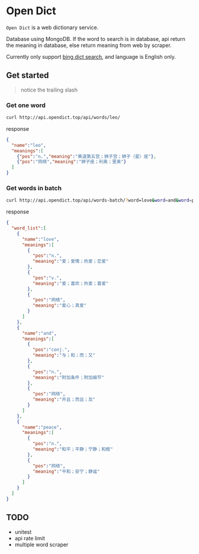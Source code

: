 # Open Dict

`Open Dict` is a web dictionary service.

Database using MongoDB. If the word to search is in database, api return the meaning in database, else return meaning from web by scraper.

Currently only support [bing dict search](https://cn.bing.com/dict/search), and language is English only.

## Get started

> notice the trailing slash

### Get one word

```sh
curl http://api.opendict.top/api/words/leo/
```

response

```json
{
  "name":"leo",
  "meanings":[
    {"pos":"n.","meaning":"黄道第五宫；狮子宫；狮子（星）座"},
    {"pos":"网络","meaning":"狮子座；利奥；里奥"}
  ]
}
```

### Get words in batch

```sh
curl http://api.opendict.top/api/words-batch/?word=love&word=and&word=peace
```

response

```json
{
  "word_list":[
    {
      "name":"love",
      "meanings":[
        {
          "pos":"n.",
          "meaning":"爱；爱情；热爱；恋爱"
        },
        {
          "pos":"v.",
          "meaning":"爱；喜欢；热爱；喜爱"
        },
        {
          "pos":"网络",
          "meaning":"爱心；真爱"
        }
      ]
    },
    {
      "name":"and",
      "meanings":[
        {
          "pos":"conj.",
          "meaning":"与；和；而；又"
        },
        {
          "pos":"n.",
          "meaning":"附加条件；附加细节"
        },
        {
          "pos":"网络",
          "meaning":"并且；而且；及"
        }
      ]
    },
    {
      "name":"peace",
      "meanings":[
        {
          "pos":"n.",
          "meaning":"和平；平静；宁静；和睦"
        },
        {
          "pos":"网络",
          "meaning":"平和；安宁；静谧"
        }
      ]
    }
  ]
}
```

## TODO

- unitest
- api rate limit
- multiple word scraper
